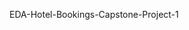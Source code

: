 EDA-Hotel-Bookings-Capstone-Project-1

<!---
vivekkatolkar/vivekkatolkar is a ✨ special ✨ repository because its `README.md` (this file) appears on your GitHub profile.
You can click the Preview link to take a look at your changes.
--->
